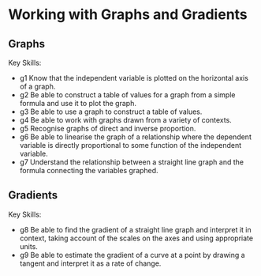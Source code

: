 # Working with Graphs and Gradients

## Graphs

Key Skills:

- g1 Know that the independent variable is plotted on the horizontal axis of a graph.
- g2 Be able to construct a table of values for a graph from a simple formula and use it to plot the graph.
- g3 Be able to use a graph to construct a table of values.
- g4 Be able to work with graphs drawn from a variety of contexts.
- g5 Recognise graphs of direct and inverse proportion.
- g6 Be able to linearise the graph of a relationship where the dependent variable is directly proportional to some function of the independent variable.
- g7 Understand the relationship between a straight line graph and the formula connecting the variables graphed.

## Gradients

Key Skills:

- g8 Be able to find the gradient of a straight line graph and interpret it in context, taking account of the scales on the axes and using appropriate units.
- g9 Be able to estimate the gradient of a curve at a point by drawing a tangent and interpret it as a rate of change.
